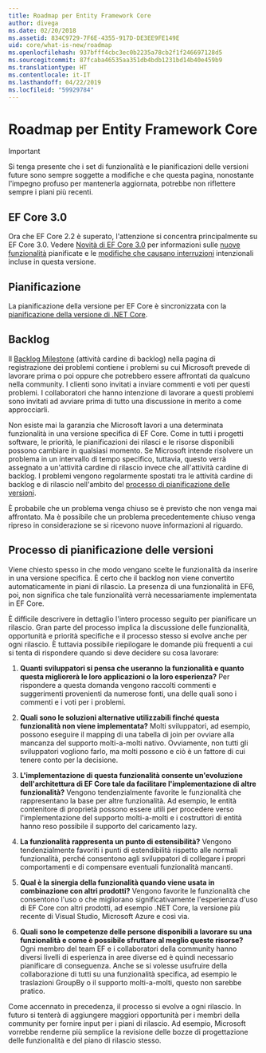 ```yaml
---
title: Roadmap per Entity Framework Core
author: divega
ms.date: 02/20/2018
ms.assetid: 834C9729-7F6E-4355-917D-DE3EE9FE149E
uid: core/what-is-new/roadmap
ms.openlocfilehash: 937bfff4cbc3ec0b2235a78cb2f1f246697128d5
ms.sourcegitcommit: 87fcaba46535aa351db4bdb1231bd14b40e459b9
ms.translationtype: HT
ms.contentlocale: it-IT
ms.lasthandoff: 04/22/2019
ms.locfileid: "59929784"
---
```

# <a name="entity-framework-core-roadmap"></a>Roadmap per Entity Framework Core

> [!IMPORTANT]
> Si tenga presente che i set di funzionalità e le pianificazioni delle versioni future sono sempre soggette a modifiche e che questa pagina, nonostante l'impegno profuso per mantenerla aggiornata, potrebbe non riflettere sempre i piani più recenti.

## <a name="ef-core-30"></a>EF Core 3.0

Ora che EF Core 2.2 è superato, l'attenzione si concentra principalmente su EF Core 3.0.
Vedere [Novità di EF Core 3.0](xref:core/what-is-new/ef-core-3.0/index) per informazioni sulle [nuove funzionalità](xref:core/what-is-new/ef-core-3.0/features) pianificate e le [modifiche che causano interruzioni](xref:core/what-is-new/ef-core-3.0/breaking-changes) intenzionali incluse in questa versione.

## <a name="schedule"></a>Pianificazione

La pianificazione della versione per EF Core è sincronizzata con la [pianificazione della versione di .NET Core](https://github.com/dotnet/core/blob/master/roadmap.md).

## <a name="backlog"></a>Backlog

Il [Backlog Milestone](https://github.com/aspnet/EntityFrameworkCore/issues?q=is%3Aopen+is%3Aissue+milestone%3ABacklog+sort%3Areactions-%2B1-desc) (attività cardine di backlog) nella pagina di registrazione dei problemi contiene i problemi su cui Microsoft prevede di lavorare prima o poi oppure che potrebbero essere affrontati da qualcuno nella community.
I clienti sono invitati a inviare commenti e voti per questi problemi.
I collaboratori che hanno intenzione di lavorare a questi problemi sono invitati ad avviare prima di tutto una discussione in merito a come approcciarli.

Non esiste mai la garanzia che Microsoft lavori a una determinata funzionalità in una versione specifica di EF Core.
Come in tutti i progetti software, le priorità, le pianificazioni dei rilasci e le risorse disponibili possono cambiare in qualsiasi momento.
Se Microsoft intende risolvere un problema in un intervallo di tempo specifico, tuttavia, questo verrà assegnato a un'attività cardine di rilascio invece che all'attività cardine di backlog.
I problemi vengono regolarmente spostati tra le attività cardine di backlog e di rilascio nell'ambito del [processo di pianificazione delle versioni](#release-planning-process).

È probabile che un problema venga chiuso se è previsto che non venga mai affrontato.
Ma è possibile che un problema precedentemente chiuso venga ripreso in considerazione se si ricevono nuove informazioni al riguardo.

## <a name="release-planning-process"></a>Processo di pianificazione delle versioni

Viene chiesto spesso in che modo vengano scelte le funzionalità da inserire in una versione specifica.
È certo che il backlog non viene convertito automaticamente in piani di rilascio.
La presenza di una funzionalità in EF6, poi, non significa che tale funzionalità verrà necessariamente implementata in EF Core.

È difficile descrivere in dettaglio l'intero processo seguito per pianificare un rilascio.
Gran parte del processo implica la discussione delle funzionalità, opportunità e priorità specifiche e il processo stesso si evolve anche per ogni rilascio.
È tuttavia possibile riepilogare le domande più frequenti a cui si tenta di rispondere quando si deve decidere su cosa lavorare:

1. **Quanti sviluppatori si pensa che useranno la funzionalità e quanto questa migliorerà le loro applicazioni o la loro esperienza?** Per rispondere a questa domanda vengono raccolti commenti e suggerimenti provenienti da numerose fonti, una delle quali sono i commenti e i voti per i problemi.

2. **Quali sono le soluzioni alternative utilizzabili finché questa funzionalità non viene implementata?** Molti sviluppatori, ad esempio, possono eseguire il mapping di una tabella di join per ovviare alla mancanza del supporto molti-a-molti nativo. Ovviamente, non tutti gli sviluppatori vogliono farlo, ma molti possono e ciò è un fattore di cui tenere conto per la decisione.

3. **L'implementazione di questa funzionalità consente un'evoluzione dell'architettura di EF Core tale da facilitare l'implementazione di altre funzionalità?** Vengono tendenzialmente favorite le funzionalità che rappresentano la base per altre funzionalità. Ad esempio, le entità contenitore di proprietà possono essere utili per procedere verso l'implementazione del supporto molti-a-molti e i costruttori di entità hanno reso possibile il supporto del caricamento lazy.

4. **La funzionalità rappresenta un punto di estensibilità?** Vengono tendenzialmente favoriti i punti di estendibilità rispetto alle normali funzionalità, perché consentono agli sviluppatori di collegare i propri comportamenti e di compensare eventuali funzionalità mancanti.

5. **Qual è la sinergia della funzionalità quando viene usata in combinazione con altri prodotti?** Vengono favorite le funzionalità che consentono l'uso o che migliorano significativamente l'esperienza d'uso di EF Core con altri prodotti, ad esempio .NET Core, la versione più recente di Visual Studio, Microsoft Azure e così via.

6. **Quali sono le competenze delle persone disponibili a lavorare su una funzionalità e come è possibile sfruttare al meglio queste risorse?** Ogni membro del team EF e i collaboratori della community hanno diversi livelli di esperienza in aree diverse ed è quindi necessario pianificare di conseguenza. Anche se si volesse usufruire della collaborazione di tutti su una funzionalità specifica, ad esempio le traslazioni GroupBy o il supporto molti-a-molti, questo non sarebbe pratico.

Come accennato in precedenza, il processo si evolve a ogni rilascio.
In futuro si tenterà di aggiungere maggiori opportunità per i membri della community per fornire input per i piani di rilascio.
Ad esempio, Microsoft vorrebbe renderne più semplice la revisione delle bozze di progettazione delle funzionalità e del piano di rilascio stesso.
